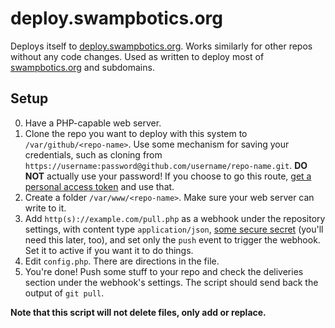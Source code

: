 # deploy.swampbotics.org

Deploys itself to [deploy.swampbotics.org](http://deploy.swampbotics.org). Works similarly for other repos without any code changes. Used as written to deploy most of [swampbotics.org](http://swampbotics.org) and subdomains.

## Setup
0. Have a PHP-capable web server.
1. Clone the repo you want to deploy with this system to ```/var/github/<repo-name>```. Use some mechanism for saving your credentials, such as cloning from ```https://username:password@github.com/username/repo-name.git```. **DO NOT** actually use your password! If you choose to go this route, [get a personal access token](https://github.com/settings/tokens) and use that.
2. Create a folder ```/var/www/<repo-name>```. Make sure your web server can write to it.
3. Add ```http(s)://example.com/pull.php``` as a webhook under the repository settings, with content type ```application/json```, [some secure secret](https://www.random.org/bytes/) (you'll need this later, too), and set only the ```push``` event to trigger the webhook. Set it to active if you want it to do things.
4. Edit ```config.php```. There are directions in the file.
5. You're done! Push some stuff to your repo and check the deliveries section under the webhook's settings. The script should send back the output of ```git pull```.

**Note that this script will not delete files, only add or replace.**